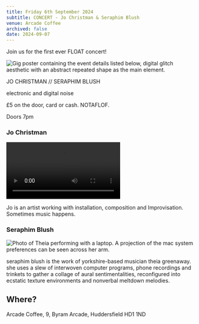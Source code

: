 ```yaml
---
title: Friday 6th September 2024
subtitle: CONCERT - Jo Christman & Seraphim Blush
venue: Arcade Coffee
archived: false
date: 2024-09-07
---
```


Join us for the first ever FLOAT concert!

![Gig poster containing the event details listed below, digital glitch aesthetic with an abstract repeated shape as the main element.](/assets/sep-24-poster.jpg)

JO CHRISTMAN // SERAPHIM BLUSH

electronic and digital noise

£5 on the door, card or cash. NOTAFLOF.

Doors 7pm

### Jo Christman

<video controls>
  <source src="/assets/Float socials cut.mov" type="video/mp4">
</video>

Jo is an artist working with installation, composition and Improvisation. Sometimes music happens.

### Seraphim Blush

![Photo of Theia performing with a laptop. A projection of the mac system preferences can be seen across her arm.](/assets/seraphim%20blush%20live%20image%20003.jpg)

seraphim blush is the work of yorkshire-based musician theia greenaway. she uses a slew of interwoven computer programs, phone recordings and trinkets to gather a collage of aural sentimentalities, reconfigured into ecstatic texture environments and nonverbal meltdown melodies.

## Where?

Arcade Coffee, 9, Byram Arcade, Huddersfield HD1 1ND 
